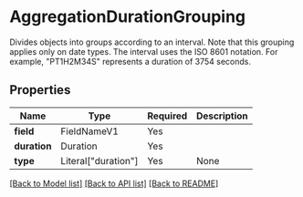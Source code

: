 # AggregationDurationGrouping

Divides objects into groups according to an interval. Note that this grouping applies only on date types.
The interval uses the ISO 8601 notation. For example, "PT1H2M34S" represents a duration of 3754 seconds.


## Properties
| Name | Type | Required | Description |
| ------------ | ------------- | ------------- | ------------- |
**field** | FieldNameV1 | Yes |  |
**duration** | Duration | Yes |  |
**type** | Literal["duration"] | Yes | None |


[[Back to Model list]](../../../README.md#models-v1-link) [[Back to API list]](../../README.md#documentation-for-api-endpoints) [[Back to README]](../../README.md)
